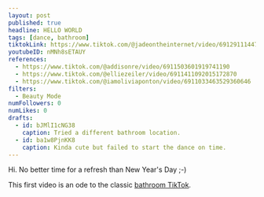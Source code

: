 ```yaml
---
layout: post
published: true
headline: HELLO WORLD
tags: [dance, bathroom]
tiktokLink: https://www.tiktok.com/@jadeontheinternet/video/6912911144730545413
youtubeID: nMNh8sETAUY
references:
  - https://www.tiktok.com/@addisonre/video/6911503601919741190
  - https://www.tiktok.com/@elliezeiler/video/6911411092015172870
  - https://www.tiktok.com/@iamoliviaponton/video/6911033463529360646
filters:
  - Beauty Mode
numFollowers: 0
numLikes: 0
drafts:
  - id: bJMlI1cNG38
    caption: Tried a different bathroom location.
  - id: ba1w8PjnKK8
    caption: Kinda cute but failed to start the dance on time.
---
```


Hi. No better time for a refresh than New Year's Day ;-)

This first video is an ode to the classic [bathroom TikTok](https://www.nytimes.com/2020/01/23/style/tik-tok-bathrooms.html).
